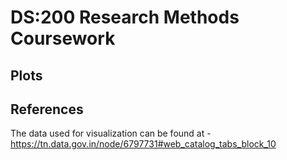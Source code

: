 # DS:200 Research Methods Coursework

## Plots

## References

The data used for visualization can be found at - https://tn.data.gov.in/node/6797731#web_catalog_tabs_block_10

